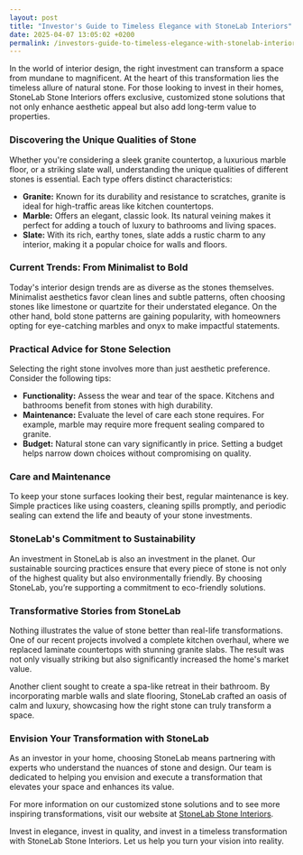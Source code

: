 ```yaml
---
layout: post
title: "Investor's Guide to Timeless Elegance with StoneLab Interiors"
date: 2025-04-07 13:05:02 +0200
permalink: /investors-guide-to-timeless-elegance-with-stonelab-interiors/
---
```



In the world of interior design, the right investment can transform a space from mundane to magnificent. At the heart of this transformation lies the timeless allure of natural stone. For those looking to invest in their homes, StoneLab Stone Interiors offers exclusive, customized stone solutions that not only enhance aesthetic appeal but also add long-term value to properties.

### Discovering the Unique Qualities of Stone

Whether you're considering a sleek granite countertop, a luxurious marble floor, or a striking slate wall, understanding the unique qualities of different stones is essential. Each type offers distinct characteristics:

- **Granite:** Known for its durability and resistance to scratches, granite is ideal for high-traffic areas like kitchen countertops.
- **Marble:** Offers an elegant, classic look. Its natural veining makes it perfect for adding a touch of luxury to bathrooms and living spaces.
- **Slate:** With its rich, earthy tones, slate adds a rustic charm to any interior, making it a popular choice for walls and floors.

### Current Trends: From Minimalist to Bold

Today's interior design trends are as diverse as the stones themselves. Minimalist aesthetics favor clean lines and subtle patterns, often choosing stones like limestone or quartzite for their understated elegance. On the other hand, bold stone patterns are gaining popularity, with homeowners opting for eye-catching marbles and onyx to make impactful statements.

### Practical Advice for Stone Selection

Selecting the right stone involves more than just aesthetic preference. Consider the following tips:

- **Functionality:** Assess the wear and tear of the space. Kitchens and bathrooms benefit from stones with high durability.
- **Maintenance:** Evaluate the level of care each stone requires. For example, marble may require more frequent sealing compared to granite.
- **Budget:** Natural stone can vary significantly in price. Setting a budget helps narrow down choices without compromising on quality.

### Care and Maintenance

To keep your stone surfaces looking their best, regular maintenance is key. Simple practices like using coasters, cleaning spills promptly, and periodic sealing can extend the life and beauty of your stone investments.

### StoneLab's Commitment to Sustainability

An investment in StoneLab is also an investment in the planet. Our sustainable sourcing practices ensure that every piece of stone is not only of the highest quality but also environmentally friendly. By choosing StoneLab, you’re supporting a commitment to eco-friendly solutions.

### Transformative Stories from StoneLab

Nothing illustrates the value of stone better than real-life transformations. One of our recent projects involved a complete kitchen overhaul, where we replaced laminate countertops with stunning granite slabs. The result was not only visually striking but also significantly increased the home's market value.

Another client sought to create a spa-like retreat in their bathroom. By incorporating marble walls and slate flooring, StoneLab crafted an oasis of calm and luxury, showcasing how the right stone can truly transform a space.

### Envision Your Transformation with StoneLab

As an investor in your home, choosing StoneLab means partnering with experts who understand the nuances of stone and design. Our team is dedicated to helping you envision and execute a transformation that elevates your space and enhances its value.

For more information on our customized stone solutions and to see more inspiring transformations, visit our website at [StoneLab Stone Interiors](https://stonelab.se).

Invest in elegance, invest in quality, and invest in a timeless transformation with StoneLab Stone Interiors. Let us help you turn your vision into reality.